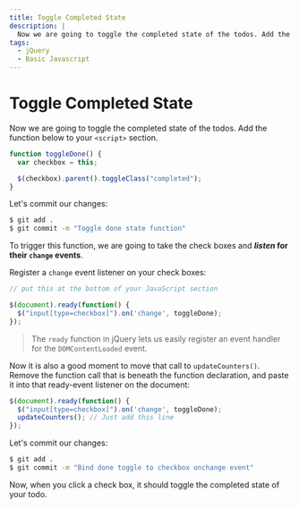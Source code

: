 ```yaml
---
title: Toggle Completed State
description: |
  Now we are going to toggle the completed state of the todos. Add the function below to your `<script>` section.
tags:
  - jQuery
  - Basic Javascript
---
```


# Toggle Completed State

Now we are going to toggle the completed state of the todos. Add the function below to your `<script>` section.

```js
function toggleDone() {
  var checkbox = this;

  $(checkbox).parent().toggleClass("completed");
}
```

Let's commit our changes:

```bash
$ git add .
$ git commit -m "Toggle done state function"
```

To trigger this function, we are going to take the check boxes and **_listen_ for their `change` events**.

Register a `change` event listener on your check boxes:

```js
// put this at the bottom of your JavaScript section

$(document).ready(function() {
  $("input[type=checkbox]").on('change', toggleDone);
});
```

> The `ready` function in jQuery lets us easily register an event handler for the `DOMContentLoaded` event.

Now it is also a good moment to move that call to `updateCounters()`.  Remove the function call that is beneath the function declaration, and paste it into that ready-event listener on the document:

```js
$(document).ready(function() {
  $("input[type=checkbox]").on('change', toggleDone);
  updateCounters(); // Just add this line
});
```
Let's commit our changes:

```bash
$ git add .
$ git commit -m "Bind done toggle to checkbox onchange event"
```

Now, when you click a check box, it should toggle the completed state of your todo.
